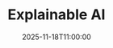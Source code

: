 ---
type: lecture
date: 2025-11-18T11:00:00
title: "Explainable AI"
lecture_type: Lecture
thumbnail: /static_files/presentations/lec.jpg
links:
- url: https://github.com/data-mining-UniPI/teaching25/tree/lectures/??
  name: slides
hide_from_announcments: true
---